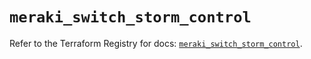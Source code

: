 # `meraki_switch_storm_control`

Refer to the Terraform Registry for docs: [`meraki_switch_storm_control`](https://registry.terraform.io/providers/ciscodevnet/meraki/1.7.1/docs/resources/switch_storm_control).

